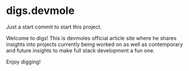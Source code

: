 # digs.devmole

Just a start commit to start this project.

Welcome to digs!
This is devmoles official article site where he shares insights into projects currently being worked on as well as contemporary and future insights to make full stack development a fun one.

Enjoy digging!